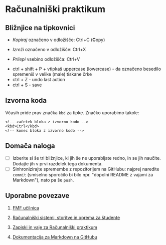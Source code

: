 <!-- glavni naslov -->

# Računalniški praktikum 
<!-- To je komentar, ki bo na prikazanem Markdown-u skrit. 
     V tem besedilu so v komentarjih napisana navodila za reševanje. -->

## Bližnjice na tipkovnici

* _Kopiraj_ označeno v odložišče: Ctrl+C (**C**opy)
- _Izreži_ označeno v odložišče: Ctrl+X
+ _Prilepi_ vsebino odložišča: Ctrl+V
* ctrl + shift + P + vtipkaš uppercase (lowercase) - da označeno besedilo spremeniš v velike (male) tiskane črke 
* ctrl + Z - undo last action 
* ctrl + S - save

## Izvorna koda

Včasih pride prav značka `kbd` za tipke. Značko uporabimo takole:

```
<!-- začetek bloka z izvorno kodo -->
<kbd>Ctrl</kbd>
<!-- konec bloka z izvorno kodo -->
```

## Domača naloga

<!-- Spodnji seznam bo pripravil seznam nalog. Na GitHubu bodo lepo vidna potrditvena polja, 
     VSCode pa bo prikazal samo oglate oklepaje. Ko nalogo opravite, si to lahko zabeležite tako,
     da spremenite [ ] v [x]. -->
- [ ] Izberite si še tri bližnjice, ki jih še ne uporabljate redno, in se jih naučite. 
      Dodajte jih v prvi razdelek tega dokumenta.
- [ ] Sinhronizirajte spremembe z repozitorijem na GitHubu: najprej naredite `commit` (smiselno sporočilo bi bilo npr. "dopolni README z vajami za Markdown"), nato pa še `push`.

## Uporabne povezave

1. [FMF učilnica](https://ucilnica.fmf.uni-lj.si/) 
2. [Računalniški sistemi, storitve in oprema za študente](https://ucilnica.fmf.uni-lj.si/mod/page/view.php?id=51619)
3. [Zapiski in vaje za Računalniški praktikum](https://racunalniski-praktikum.github.io/)

4. [Dokumentacija za Markdown na GitHubu](https://docs.github.com/en/get-started/writing-on-github/getting-started-with-writing-and-formatting-on-github/basic-writing-and-formatting-syntax)
